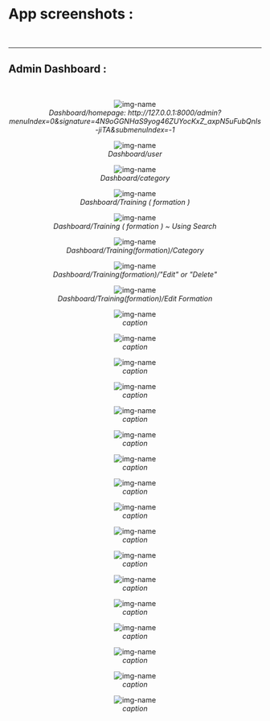 # App screenshots : 
<br/>

---

## Admin Dashboard : 
<br/>
<p align="center">
  <img alt="img-name" src="https://i.imgur.com/O3W8mgn.png">
  <br>
    <em> Dashboard/homepage:  http://127.0.0.1:8000/admin?menuIndex=0&signature=4N9oGGNHaS9yog46ZUYocKxZ_axpN5uFubQnIs-jiTA&submenuIndex=-1 </em>
</p>


<p align="center">
  <img alt="img-name" src="https://i.imgur.com/7Qcdwyc.png">
  <br>
    <em> Dashboard/user </em>
</p>




<p align="center">
  <img alt="img-name" src="https://i.imgur.com/yZoZvHR.png">
  <br>
    <em> Dashboard/category </em>
</p>

<p align="center">
  <img alt="img-name" src="https://i.imgur.com/fnHz8dw.png">
  <br>
    <em> Dashboard/Training ( formation ) </em>
</p>


<p align="center">
  <img alt="img-name" src="https://i.imgur.com/JEgScTR.png">
  <br>
    <em> Dashboard/Training ( formation ) ~ Using Search</em>
</p>


<p align="center">
  <img alt="img-name" src="https://i.imgur.com/Ei9wKPd.png">
  <br>
    <em> Dashboard/Training(formation)/Category</em>
</p>


<p align="center">
  <img alt="img-name" src="https://i.imgur.com/1NLV59G.png">
  <br>
    <em> Dashboard/Training(formation)/"Edit" or "Delete"</em>
</p>


<p align="center">
  <img alt="img-name" src="https://i.imgur.com/omsM6Hc.png">
  <br>
    <em>Dashboard/Training(formation)/Edit Formation</em>
</p>


<p align="center">
  <img alt="img-name" src=" ">
  <br>
    <em> caption</em>
</p>



<p align="center">
  <img alt="img-name" src=" ">
  <br>
    <em> caption</em>
</p>



<p align="center">
  <img alt="img-name" src=" ">
  <br>
    <em> caption</em>
</p>



<p align="center">
  <img alt="img-name" src=" ">
  <br>
    <em> caption</em>
</p>




<p align="center">
  <img alt="img-name" src=" ">
  <br>
    <em> caption</em>
</p>




<p align="center">
  <img alt="img-name" src=" ">
  <br>
    <em> caption</em>
</p>




<p align="center">
  <img alt="img-name" src=" ">
  <br>
    <em> caption</em>
</p>




<p align="center">
  <img alt="img-name" src=" ">
  <br>
    <em> caption</em>
</p>




<p align="center">
  <img alt="img-name" src=" ">
  <br>
    <em> caption</em>
</p>


<p align="center">
  <img alt="img-name" src=" ">
  <br>
    <em> caption</em>
</p>



<p align="center">
  <img alt="img-name" src=" ">
  <br>
    <em> caption</em>
</p>



<p align="center">
  <img alt="img-name" src=" ">
  <br>
    <em> caption</em>
</p>




<p align="center">
  <img alt="img-name" src=" ">
  <br>
    <em> caption</em>
</p>




<p align="center">
  <img alt="img-name" src=" ">
  <br>
    <em> caption</em>
</p>




<p align="center">
  <img alt="img-name" src=" ">
  <br>
    <em> caption</em>
</p>




<p align="center">
  <img alt="img-name" src=" ">
  <br>
    <em> caption</em>
</p>




<p align="center">
  <img alt="img-name" src=" ">
  <br>
    <em> caption</em>
</p>






















